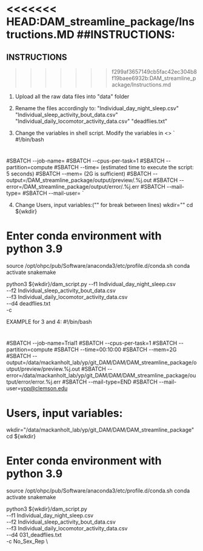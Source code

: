 <<<<<<< HEAD:DAM_streamline_package/Instructions.MD
##INSTRUCTIONS:
=======
INSTRUCTIONS
------------
>>>>>>> f299af3657149cb5fac42ec304b8f19baee6932b:DAM_streamline_package/Instructions.md

1. Upload all the raw data files into "data" folder

2. Rename the files accordingly to:
"Individual_day_night_sleep.csv"
"Individual_sleep_activity_bout_data.csv"
"Individual_daily_locomotor_activity_data.csv"
"deadflies.txt"


3. Change the variables in shell script. Modify the variables in <>
`
#!/bin/bash
#
#SBATCH --job-name=<job name>
#SBATCH --cpus-per-task=1
#SBATCH --partition=compute
#SBATCH --time=<time> (estimated time to execute the script: 5 seconds)
#SBATCH --mem=<memory> (2G is sufficient)
#SBATCH --output=<working directory>/DAM_streamline_package/output/preview/<job name>.%j.out
#SBATCH --error=<working directory>/DAM_streamline_package/output/error/<job name>.%j.err
#SBATCH --mail-type=<type>
#SBATCH --mail-user=<user email>
`

4. Change Users, input variables:("\" for break between lines)
wkdir="<working directory>"
cd ${wkdir}

# Enter conda environment with python 3.9
source /opt/ohpc/pub/Software/anaconda3/etc/profile.d/conda.sh
conda activate snakemake


python3 ${wkdir}/dam_script.py
--f1 Individual_day_night_sleep.csv \
--f2 Individual_sleep_activity_bout_data.csv \
--f3 Individual_daily_locomotor_activity_data.csv \
--d4 deadflies.txt \
-c <Condition> 



EXAMPLE for 3 and 4:
#!/bin/bash
#
#SBATCH --job-name=Trial1
#SBATCH --cpus-per-task=1
#SBATCH --partition=compute
#SBATCH --time=00:10:00
#SBATCH --mem=2G
#SBATCH --output=/data/mackanholt_lab/yp/git_DAM/DAM/DAM_streamline_package/output/preview/preview.%j.out
#SBATCH --error=/data/mackanholt_lab/yp/git_DAM/DAM/DAM_streamline_package/output/error/error.%j.err
#SBATCH --mail-type=END
#SBATCH --mail-user=ypp@clemson.edu


# Users, input variables:
wkdir="/data/mackanholt_lab/yp/git_DAM/DAM/DAM_streamline_package"
cd ${wkdir}

# Enter conda environment with python 3.9
source /opt/ohpc/pub/Software/anaconda3/etc/profile.d/conda.sh
conda activate snakemake

python3 ${wkdir}/dam_script.py \
--f1 Individual_day_night_sleep.csv \
--f2 Individual_sleep_activity_bout_data.csv \
--f3 Individual_daily_locomotor_activity_data.csv \
--d4 031_deadflies.txt \
-c No_Sex_Rep \
